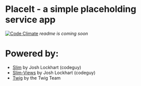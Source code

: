 # PlaceIt - a simple placeholding service app

[![Code Climate](https://codeclimate.com/github/CodeBrauer/PlaceIt/badges/gpa.svg)](https://codeclimate.com/github/CodeBrauer/PlaceIt)
*readme is coming soon*

# Powered by:

* [Slim](http://www.slimframework.com/) by Josh Lockhart (codeguy)
* [Slim-Views](https://github.com/codeguy/Slim-Views) by Josh Lockhart (codeguy)
* [Twig](http://twig.sensiolabs.org/) by the Twig Team
